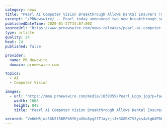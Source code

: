 ```yaml
---
category: news
title: "Pearl AI Computer Vision Breakthrough Allows Dental Insurers To Review 100% Of Claims-based Oral Imagery With Superhuman Precision"
excerpt: "/PRNewswire/ -- Pearl today announced two new breakthrough software products in the application of artificial intelligence and computer vision to"
publishedDateTime: 2020-01-27T14:07:00Z
sourceUrl: "https://www.prnewswire.com/news-releases/pearl-ai-computer-vision-breakthrough-allows-dental-insurers-to-review-100-of-claims-based-oral-imagery-with-superhuman-precision-300992762.html"
type: article
quality: 24
heat: 24
published: false

provider:
  name: PR Newswire
  domain: prnewswire.com

topics:
  - AI
  - Computer Vision

images:
  - url: "https://mma.prnewswire.com/media/1039359/Pearl_Logo.jpg?p=facebook"
    width: 1608
    height: 842
    title: "Pearl AI Computer Vision Breakthrough Allows Dental Insurers To Review 100% Of Claims-based Oral Imagery With Superhuman Precision"

secured: "Vm6nM5joa5Gk5t50BPb5YKjoGUo8pg2fTJayrjiJ+3X0BXIV3yss4wlgW4PD6siNW6YQqGh1/bB6IrN3xKpEACzHtExzu0KXMnrQkwyv5/emP6a31rx+T1JDcdhCvViKFy9wMprqFMR4J9T6JX8dSrV3rZNmf/JTzb9jyYWnBGLTiKy8AKjVaL5tf7BslyOEYJ6lNIZNsI3l4FwSwyjloF3C+wNb6ZdYe3qyDE8MYasTAi4M9uJevIoSkC6Sw5s0ch0/qXxk/FIvzc5Ls70jTAumAbKKxqSF5I7d8Mi5afr0KcQqG2MM4/7QVD6L2A1kUsXvZ4c06qZwu59iWaAwogKtWz4oZGqW1t/Dr09HkIIUheoMG1JkQuw9OTcdMcX2ffFd4BlrHOG96O8YfggNfXtxjLUswPkW2yvc5j+9UgNSa6+Ujbp/dgnMdZW0jVT3SJ/0IlT008zQOmL/IHFyBdUCcHdPQZM6Fz5qy3n2zoM=;WJb+T4wDFuJ9r23b18gjLQ=="
---
```


